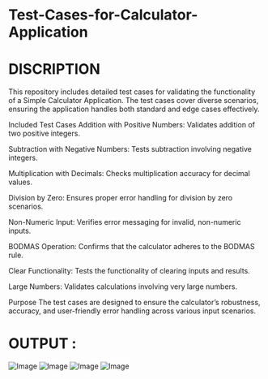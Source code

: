 # Test-Cases-for-Calculator-Application

# DISCRIPTION

This repository includes detailed test cases for validating the functionality of a Simple Calculator Application. The test cases cover diverse scenarios, ensuring the application handles both standard and edge cases effectively.

Included Test Cases
Addition with Positive Numbers: Validates addition of two positive integers.

Subtraction with Negative Numbers: Tests subtraction involving negative integers.

Multiplication with Decimals: Checks multiplication accuracy for decimal values.

Division by Zero: Ensures proper error handling for division by zero scenarios.

Non-Numeric Input: Verifies error messaging for invalid, non-numeric inputs.

BODMAS Operation: Confirms that the calculator adheres to the BODMAS rule.

Clear Functionality: Tests the functionality of clearing inputs and results.

Large Numbers: Validates calculations involving very large numbers.

Purpose
The test cases are designed to ensure the calculator’s robustness, accuracy, and user-friendly error handling across various input scenarios.

# OUTPUT : 

![Image](https://github.com/user-attachments/assets/3a962102-03e8-422f-a9ae-609250db48e2)
![Image](https://github.com/user-attachments/assets/6b9e4a6a-6af9-430b-8ed6-dab12caeba50)
![Image](https://github.com/user-attachments/assets/6deb21c0-50bc-49b7-b1c8-21d3be8f2113)
![Image](https://github.com/user-attachments/assets/5bb157be-24eb-494a-91bd-984b9196e7d0)
